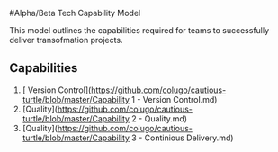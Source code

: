 #Alpha/Beta Tech Capability  Model

This model outlines the capabilities required for teams to successfully deliver transofmation projects.

## Capabilities
 1. [ Version Control](https://github.com/colugo/cautious-turtle/blob/master/Capability 1 - Version Control.md)
 2. [Quality](https://github.com/colugo/cautious-turtle/blob/master/Capability 2 - Quality.md)
 3. [Quality](https://github.com/colugo/cautious-turtle/blob/master/Capability 3 - Continious Delivery.md)
